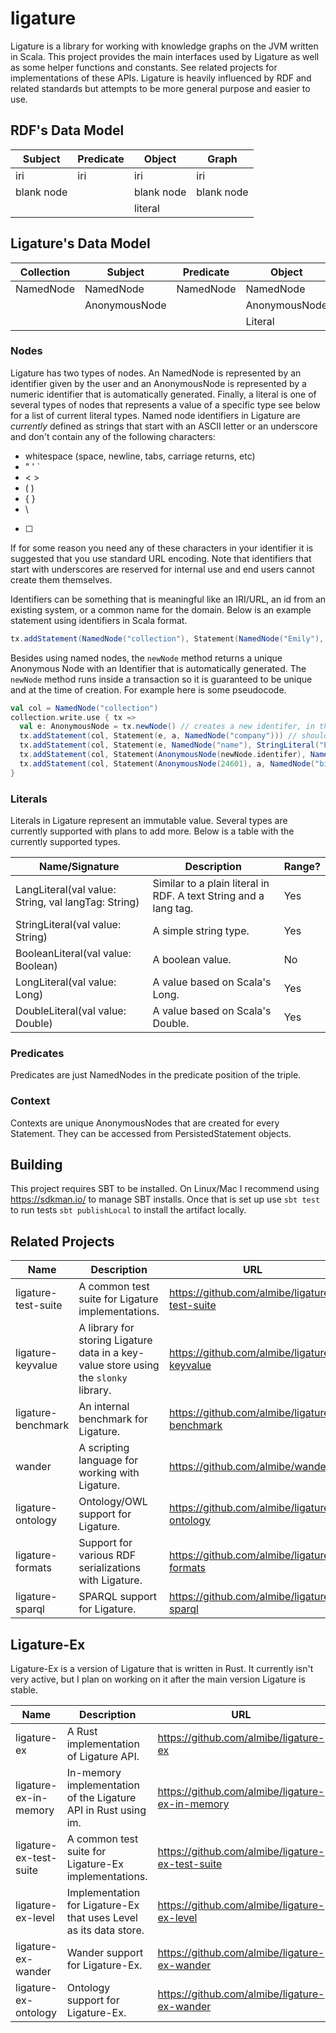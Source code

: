 # ligature
Ligature is a library for working with knowledge graphs on the JVM written in Scala.
This project provides the main interfaces used by Ligature as well as some helper functions and constants.
See related projects for implementations of these APIs.
Ligature is heavily influenced by RDF and related standards but attempts to be more general purpose and easier to use.

## RDF's Data Model
| Subject    | Predicate  | Object     | Graph      |
| ---------- | ---------- | ---------- | ---------- |
| iri        | iri        | iri        | iri        |
| blank node |            | blank node | blank node |
|            |            | literal    |            |

## Ligature's Data Model
| Collection | Subject       | Predicate | Object        | Context       |
| ---------- | ------------- | --------- | ------------- | ------------- |
| NamedNode  | NamedNode     | NamedNode | NamedNode     | AnonymousNode |
|            | AnonymousNode |           | AnonymousNode |               |
|            |               |           | Literal       |               |

### Nodes
Ligature has two types of nodes.
An NamedNode is represented by an identifier given by the user
and an AnonymousNode is represented by a numeric identifier that is automatically generated.
Finally, a literal is one of several types of nodes that represents a value of a specific type see below for a list
of current literal types.
Named node identifiers in Ligature are *currently* defined as strings that start with an ASCII letter
or an underscore and don't contain any of the following characters:
 * whitespace (space, newline, tabs, carriage returns, etc)
 * " ' `
 * &lt; &gt;
 * ( )
 * { }
 * \
 * [ ]

If for some reason you need any of these characters in your identifier it is suggested that you use standard URL encoding.
Note that identifiers that start with underscores are reserved for internal use and end users cannot create them themselves.

Identifiers can be something that is meaningful like an IRI/URL, an id from an existing system, or a common name for the domain.
Below is an example statement using identifiers in Scala format.

```scala
tx.addStatement(NamedNode("collection"), Statement(NamedNode("Emily"), NamedNode("loves"), NamedNode("cats")))
```

Besides using named nodes, the `newNode` method returns a unique Anonymous Node with an Identifier
that is automatically generated.
The `newNode` method runs inside a transaction so it is guaranteed to be unique and at the time of creation.
For example here is some pseudocode.

```scala
val col = NamedNode("collection")
collection.write.use { tx =>
  val e: AnonymousNode = tx.newNode() // creates a new identifer, in this case let's say `42`
  tx.addStatement(col, Statement(e, a, NamedNode("company"))) // should run fine
  tx.addStatement(col, Statement(e, NamedNode("name"), StringLiteral("Pear"))) // should run fine
  tx.addStatement(col, Statement(AnonymousNode(newNode.identifer), NamedNode("name"), StringLiteral("Pear"))) // will run fine since it's just another way of writing the above line
  tx.addStatement(col, Statement(AnonymousNode(24601), a, NamedNode("bird"))) // will erorr out since that identifier hasn't been created yet
}
```

### Literals
Literals in Ligature represent an immutable value.
Several types are currently supported with plans to add more.
Below is a table with the currently supported types.

| Name/Signature | Description | Range? |
| -------------- | ----------- | ------ |
| LangLiteral(val value: String, val langTag: String) | Similar to a plain literal in RDF.  A text String and a lang tag. | Yes |
| StringLiteral(val value: String) | A simple string type. | Yes |
| BooleanLiteral(val value: Boolean) | A boolean value. | No |
| LongLiteral(val value: Long) | A value based on Scala's Long. | Yes |
| DoubleLiteral(val value: Double) | A value based on Scala's Double. | Yes |

### Predicates
Predicates are just NamedNodes in the predicate position of the triple.

### Context
Contexts are unique AnonymousNodes that are created for every Statement.
They can be accessed from PersistedStatement objects.

## Building
This project requires SBT to be installed.
On Linux/Mac I recommend using https://sdkman.io/ to manage SBT installs.
Once that is set up use `sbt test` to run tests `sbt publishLocal` to install the artifact locally.

## Related Projects
| Name                | Description                                                                          | URL                                           |
| ------------------- | ------------------------------------------------------------------------------------ | --------------------------------------------- |
| ligature-test-suite | A common test suite for Ligature implementations.                                    | https://github.com/almibe/ligature-test-suite |
| ligature-keyvalue   | A library for storing Ligature data in a key-value store using the `slonky` library. | https://github.com/almibe/ligature-keyvalue   |
| ligature-benchmark  | An internal benchmark for Ligature.                                                  | https://github.com/almibe/ligature-benchmark  |
| wander              | A scripting language for working with Ligature.                                      | https://github.com/almibe/wander              |
| ligature-ontology   | Ontology/OWL support for Ligature.                                                   | https://github.com/almibe/ligature-ontology   |
| ligature-formats    | Support for various RDF serializations with Ligature.                                | https://github.com/almibe/ligature-formats    |
| ligature-sparql     | SPARQL support for Ligature.                                                         | https://github.com/almibe/ligature-sparql     |

## Ligature-Ex
Ligature-Ex is a version of Ligature that is written in Rust.
It currently isn't very active, but I plan on working on it after the main version Ligature is stable.

| Name                   | Description                                                       | URL                                              |
| ---------------------- | ----------------------------------------------------------------- | ------------------------------------------------ |
| ligature-ex            | A Rust implementation of Ligature API.                            | https://github.com/almibe/ligature-ex            |
| ligature-ex-in-memory  | In-memory implementation of the Ligature API in Rust using im.    | https://github.com/almibe/ligature-ex-in-memory  |
| ligature-ex-test-suite | A common test suite for Ligature-Ex implementations.              | https://github.com/almibe/ligature-ex-test-suite |
| ligature-ex-level      | Implementation for Ligature-Ex that uses Level as its data store. | https://github.com/almibe/ligature-ex-level      |
| ligature-ex-wander     | Wander support for Ligature-Ex.                                   | https://github.com/almibe/ligature-ex-wander     |
| ligature-ex-ontology   | Ontology support for Ligature-Ex.                                 | https://github.com/almibe/ligature-ex-wander     |
